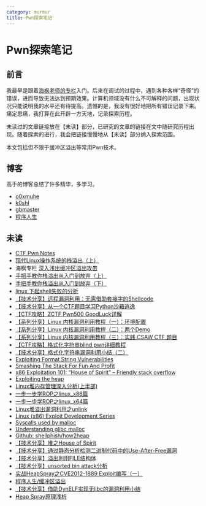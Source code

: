 ```yaml
---
category: murmur
title: Pwn探索笔记
---
```


# Pwn探索笔记

## 前言

我最早是跟着[海枫老师的专栏](http://blog.csdn.net/column/details/buffer-overflow.html)入门。后来在调试的过程中，遇到各种各样“奇怪”的错误，进而导致无法达到预期效果。计算机领域没有什么不可解释的问题，出现状况只能说明我的水平还有待提高。遗憾的是，我没有很好地把所有错误记录下来。痛定思痛，我打算在此开辟一方天地，记录探索历程。

未读过的文章链接放在【未读】部分，已研究的文章的链接在文中随研究历程出现。随着探索的进行，我会把链接慢慢地从【未读】部分纳入探索范围。

本文包括但不限于缓冲区溢出等常用Pwn技术。

##

## 博客

高手的博客总结了许多精华，多学习。

- [o0xmuhe](http://o0xmuhe.me)
- [k0shl](http://whereisk0shl.top/)
- [gbmaster](https://gbmaster.wordpress.com/)
- [程序人生](http://www.programlife.net)

## 未读

- [CTF Pwn Notes](http://aptx4869.me/ctf/2017/03/31/learnPwn.html)
- [现代Linux操作系统的栈溢出（上）](http://www.freebuf.com/articles/system/24177.html)
- 海枫专栏 [深入浅出缓冲区溢出攻击](http://blog.csdn.net/column/details/buffer-overflow.html)
- [手把手教你栈溢出从入门到放弃（上）](https://zhuanlan.zhihu.com/p/25816426)
- [手把手教你栈溢出从入门到放弃（下）](https://zhuanlan.zhihu.com/p/25892385)
- [linux 下起shell失败的分析](http://o0xmuhe.me/2016/11/10/linux-%E4%B8%8B%E8%B5%B7shell%E5%A4%B1%E8%B4%A5%E7%9A%84%E5%88%86%E6%9E%90/)
- [【技术分享】远程漏洞利用：无需借助套接字的Shellcode](http://bobao.360.cn/learning/detail/3402.html)
- [【技术分享】从一个CTF题目学习Python沙箱逃逸](http://bobao.360.cn/learning/detail/3542.html)
- [【CTF攻略】ZCTF Pwn500 GoodLuck详解](http://bobao.360.cn/ctf/detail/187.html)
- [【系列分享】Linux 内核漏洞利用教程（一）：环境配置](http://bobao.360.cn/learning/detail/3700.html)
- [【系列分享】Linux 内核漏洞利用教程（二）：两个Demo](http://bobao.360.cn/learning/detail/3702.html)
- [【系列分享】Linux 内核漏洞利用教程（三）：实践 CSAW CTF 题目](http://bobao.360.cn/learning/detail/3706.html)
- [【CTF攻略】格式化字符串blind pwn详细教程](http://bobao.360.cn/ctf/detail/189.html)
- [【技术分享】格式化字符串漏洞利用小结（二）](http://www.360zhijia.com/360anquanke/188070.html)
- [Exploiting Format String Vulnerabilities](https://crypto.stanford.edu/cs155/papers/formatstring-1.2.pdf)
- [Smashing The Stack For Fun And Profit](http://insecure.org/stf/smashstack.html)
- [x86 Exploitation 101: “House of Spirit” – Friendly stack overflow](https://gbmaster.wordpress.com/2015/07/21/x86-exploitation-101-house-of-spirit-friendly-stack-overflow/)
- [Exploiting the heap](http://www.win.tue.nl/~aeb/linux/hh/hh-11.html)
- [Linux堆内存管理深入分析(上半部)](http://jaq.alibaba.com/community/art/show?spm=a313e.7916646.24000001.45.nv3onP&articleid=315)
- [一步一步学ROP之linux_x86篇](http://jaq.alibaba.com/community/art/show?spm=a313e.7916646.24000001.29.qktl5B&articleid=403)
- [一步一步学ROP之linux_x64篇](http://jaq.alibaba.com/community/art/show?spm=a313e.7916646.24000001.2.qktl5B&articleid=473)
- [Linux堆溢出漏洞利用之unlink](http://jaq.alibaba.com/community/art/show?spm=a313e.7916646.24000001.37.qktl5B&articleid=360)
- [Linux (x86) Exploit Development Series](https://sploitfun.wordpress.com/2015/06/26/linux-x86-exploit-development-tutorial-series/)
- [Syscalls used by malloc](https://sploitfun.wordpress.com/2015/02/11/syscalls-used-by-malloc/?spm=a313e.7916648.0.0.NP952U)
- [Understanding glibc malloc](https://sploitfun.wordpress.com/2015/02/10/understanding-glibc-malloc/)
- [Github: shellphish/how2heap](https://github.com/shellphish/how2heap)
- [【技术分享】堆之House of Spirit](http://bobao.360.cn/learning/detail/3417.html)
- [【技术分享】通过静态分析检测二进制代码中的Use-After-Free漏洞 ](http://bobao.360.cn/learning/detail/3308.html)
- [【技术分享】溢出利用FILE结构体](http://bobao.360.cn/learning/detail/3219.html)
- [【技术分享】unsorted bin attack分析](http://bobao.360.cn/learning/detail/3296.html)
- [实战HeapSpray之CVE2012-1889 Exploit编写（一）](http://www.programlife.net/heapspray-cve2012-1889-exploit-1.html)
- [程序人生/缓冲区溢出](http://www.programlife.net/category/windev/exploit)
- [【技术分享】借助DynELF实现无libc的漏洞利用小结](http://bobao.360.cn/learning/detail/3298.html)
- [Heap Spray原理浅析](http://blog.csdn.net/magictong/article/details/7391397)